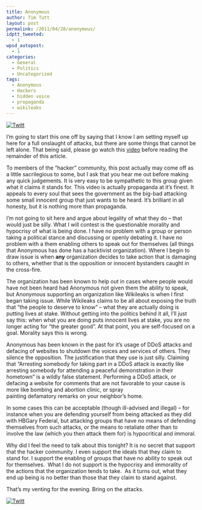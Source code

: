 ```yaml
---
title: Anonymous
author: Tim Tutt
layout: post
permalink: /2011/04/28/anonymous/
idptt_tweeted:
  - 1
wpsd_autopost:
  - 1
categories:
  - General
  - Politics
  - Uncategorized
tags:
  - Anonymous
  - Hackers
  - hidden voice
  - propaganda
  - wikileaks
---
```

<div class="twttr_button">
  <a href="http://twitter.com/share?url=http://www.timtutt.com/2011/04/28/anonymous/&text=Anonymous" target="_blank" title="Click here if you like this article."> <img src="http://www.timtutt.com/wp-content/plugins/twitter-plugin/images/twitt.gif" alt="Twitt" /> </a>
</div>

I&#8217;m going to start this one off by saying that I know I am setting myself up here for a full onslaught of attacks, but there are some things that cannot be left alone. That being said, please go watch this [video][1] before reading the remainder of this article.

To members of the &#8220;hacker&#8221; community, this post actually may come off as a little sacrilegious to some, but I ask that you hear me out before making any quick judgements. It is very easy to be sympathetic to this group given what it claims it stands for. This video is actually propaganda at it&#8217;s finest. It appeals to every soul that sees the government as the big-bad attacking some small innocent group that just wants to be heard. It&#8217;s brilliant in all honesty, but it is nothing more than propaganda.

I&#8217;m not going to sit here and argue about legality of what they do &#8211; that would just be silly. What I will contest is the questionable morality and hypocrisy of what is being done. I have no problem with a group or person taking a political stance and discussing or openly debating it. I have no problem with a them enabling others to speak out for themselves (all things that Anonymous has done has a hacktivist organization). Where I begin to draw issue is when **any** organization decides to take action that is damaging to others, whether that is the opposition or innocent bystanders caught in the cross-fire.

The organization has been known to help out in cases where people would have not been heard had Anonymous not given them the ability to speak, but Anonymous supporting an organization like Wikileaks is when I first began taking issue. While Wikileaks claims to be all about exposing the truth that &#8220;the people to deserve to know&#8221; &#8211; what they are actually doing is putting lives at stake. Without getting into the politics behind it all, I&#8217;ll just say this: when what you are doing puts innocent lives at stake, you are no longer acting for &#8220;the greater good&#8221;. At that point, you are self-focused on a goal. Morality says this is wrong.

Anonymous has been known in the past for it&#8217;s usage of DDoS attacks and defacing of websites to shutdown the voices and services of others. They silence the opposition. The justification that they use is just silly. Claiming that &#8220;Arresting somebody for taking part in a DDoS attack is exactly like arresting somebody for attending a peaceful demonstration in their hometown&#8221; is a wildly false statement. Performing a DDoS attack, or defacing a website for comments that are not favorable to your cause is more like bombing and abortion clinic, or spray painting defamatory remarks on your neighbor&#8217;s home.

In some cases this can be acceptable (though ill-advised and illegal) &#8211; for instance when you are defending yourself from being attacked as they did with HBGary Federal, but attacking groups that have no means of defending themselves from such attacks, or the means to retaliate other than to involve the law (which you then attack them for) is hypocritical and immoral.

Why did I feel the need to talk about this tonight? It is no secret that support that the hacker community. I even support the ideals that they claim to stand for. I support the enabling of groups that have no ability to speak out for themselves.  What I do not support is the hypocrisy and immorality of the actions that the organization tends to take.  As it turns out, what they end up being is no better than those that they claim to stand against.

That&#8217;s my venting for the evening. Bring on the attacks.

<div class="twttr_button">
  <a href="http://twitter.com/share?url=http://www.timtutt.com/2011/04/28/anonymous/&text=Anonymous" target="_blank" title="Click here if you like this article."> <img src="http://www.timtutt.com/wp-content/plugins/twitter-plugin/images/twitt.gif" alt="Twitt" /> </a>
</div>

 [1]: http://www.youtube.com/watch?v=wEV2CMfhCeo&feature=related